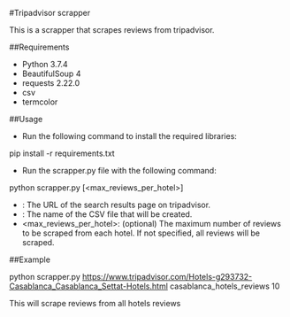 #Tripadvisor scrapper

This is a scrapper that scrapes reviews from tripadvisor.

##Requirements

- Python 3.7.4
- BeautifulSoup 4
- requests 2.22.0
- csv
- termcolor

##Usage

- Run the following command to install the required libraries:

pip install -r requirements.txt

- Run the scrapper.py file with the following command:

python scrapper.py <url> <filename> [<max_reviews_per_hotel>]

- <url>: The URL of the search results page on tripadvisor.
- <filename>: The name of the CSV file that will be created.
- <max_reviews_per_hotel>: (optional) The maximum number of reviews to be scraped from each hotel. If not specified, all reviews will be scraped.

##Example

python scrapper.py https://www.tripadvisor.com/Hotels-g293732-Casablanca_Casablanca_Settat-Hotels.html casablanca_hotels_reviews 10

This will scrape reviews from all hotels reviews